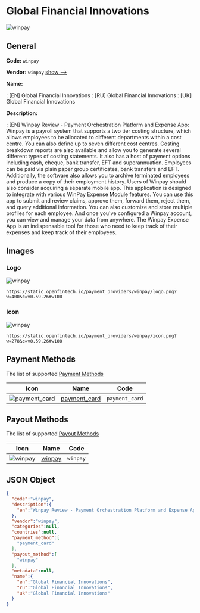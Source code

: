 
# Global Financial Innovations 
![winpay](https://static.openfintech.io/payment_providers/winpay/logo.png?w=400&c=v0.59.26#w100)  

## General 
 
**Code:** `winpay` 
 
**Vendor:** `winpay` [show -->](/vendors/winpay/) 
 
**Name:** 
 
:	[EN] Global Financial Innovations 
:	[RU] Global Financial Innovations 
:	[UK] Global Financial Innovations 
 
**Description:** 
 
: [EN] Winpay Review - Payment Orchestration Platform and Expense App: Winpay is a payroll system that supports a two tier costing structure, which allows employees to be allocated to different departments within a cost centre. You can also define up to seven different cost centres. Costing breakdown reports are also available and allow you to generate several different types of costing statements. It also has a host of payment options including cash, cheque, bank transfer, EFT and superannuation. Employees can be paid via plain paper group certificates, bank transfers and EFT. Additionally, the software also allows you to archive terminated employees and produce a copy of their employment history. Users of Winpay should also consider acquiring a separate mobile app. This application is designed to integrate with various WinPay Expense Module features. You can use this app to submit and review claims, approve them, forward them, reject them, and query additional information. You can also customize and store multiple profiles for each employee. And once you've configured a Winpay account, you can view and manage your data from anywhere. The Winpay Expense App is an indispensable tool for those who need to keep track of their expenses and keep track of their employees. 
 

## Images 

### Logo 
 
![winpay](https://static.openfintech.io/payment_providers/winpay/logo.png?w=400&c=v0.59.26#w100)  

```
https://static.openfintech.io/payment_providers/winpay/logo.png?w=400&c=v0.59.26#w100
```  

### Icon 
 
![winpay](https://static.openfintech.io/payment_providers/winpay/icon.png?w=278&c=v0.59.26#w100)  

```
https://static.openfintech.io/payment_providers/winpay/icon.png?w=278&c=v0.59.26#w100
```  

## Payment Methods 
 
The list of supported [Payment Methods](/payment-methods/) 

|Icon|Name|Code| 
|:---:|:---:|:---:| 
|![payment_card](https://static.openfintech.io/payment_methods/payment_card/icon.svg?w=278&c=v0.59.26#w100) |[payment_card](/payment-methods/payment_card/)|`payment_card`| 
 

## Payout Methods 
 
The list of supported [Payout Methods](/payout-methods/) 

|Icon|Name|Code| 
|:---:|:---:|:---:| 
|![winpay](https://static.openfintech.io/payout_methods/winpay/icon.svg?w=278&c=v0.59.26#w40) |[winpay](payout-methodswinpay/)|`winpay`| 
 

## JSON Object 

```json
{
  "code":"winpay",
  "description":{
    "en":"Winpay Review - Payment Orchestration Platform and Expense App: Winpay is a payroll system that supports a two tier costing structure, which allows employees to be allocated to different departments within a cost centre. You can also define up to seven different cost centres. Costing breakdown reports are also available and allow you to generate several different types of costing statements. It also has a host of payment options including cash, cheque, bank transfer, EFT and superannuation. Employees can be paid via plain paper group certificates, bank transfers and EFT. Additionally, the software also allows you to archive terminated employees and produce a copy of their employment history. Users of Winpay should also consider acquiring a separate mobile app. This application is designed to integrate with various WinPay Expense Module features. You can use this app to submit and review claims, approve them, forward them, reject them, and query additional information. You can also customize and store multiple profiles for each employee. And once you've configured a Winpay account, you can view and manage your data from anywhere. The Winpay Expense App is an indispensable tool for those who need to keep track of their expenses and keep track of their employees."
  },
  "vendor":"winpay",
  "categories":null,
  "countries":null,
  "payment_method":[
    "payment_card"
  ],
  "payout_method":[
    "winpay"
  ],
  "metadata":null,
  "name":{
    "en":"Global Financial Innovations",
    "ru":"Global Financial Innovations",
    "uk":"Global Financial Innovations"
  }
}
```  
